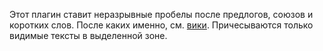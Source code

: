 Этот плагин ставит неразрывные пробелы после предлогов, союзов и коротких слов. После каких именно, см. [вики](https://github.com/fed0rus/figma_plugin_for_editors/wiki). Причесываются только видимые тексты в выделенной зоне.
